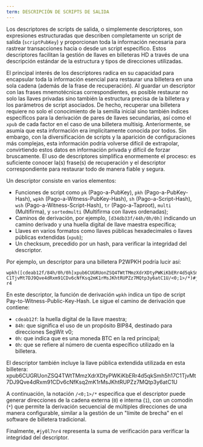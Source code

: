 ```yaml
---
term: DESCRIPCIÓN DE SCRIPTS DE SALIDA
---
```


Los descriptores de scripts de salida, o simplemente descriptores, son expresiones estructuradas que describen completamente un script de salida (`scriptPubKey`) y proporcionan toda la información necesaria para rastrear transacciones hacia o desde un script específico. Estos descriptores facilitan la gestión de llaves en billeteras HD a través de una descripción estándar de la estructura y tipos de direcciones utilizadas.

El principal interés de los descriptores radica en su capacidad para encapsular toda la información esencial para restaurar una billetera en una sola cadena (además de la frase de recuperación). Al guardar un descriptor con las frases mnemotécnicas correspondientes, es posible restaurar no solo las llaves privadas sino también la estructura precisa de la billetera y los parámetros de script asociados. De hecho, recuperar una billetera requiere no solo el conocimiento de la semilla inicial sino también índices específicos para la derivación de pares de llaves secundarias, así como el `xpub` de cada factor en el caso de una billetera multisig. Anteriormente, se asumía que esta información era implícitamente conocida por todos. Sin embargo, con la diversificación de scripts y la aparición de configuraciones más complejas, esta información podría volverse difícil de extrapolar, convirtiendo estos datos en información privada y difícil de forzar bruscamente. El uso de descriptores simplifica enormemente el proceso: es suficiente conocer la(s) frase(s) de recuperación y el descriptor correspondiente para restaurar todo de manera fiable y segura.

Un descriptor consiste en varios elementos:
* Funciones de script como `pk` (Pago-a-PubKey), `pkh` (Pago-a-PubKey-Hash), `wpkh` (Pago-a-Witness-PubKey-Hash), `sh` (Pago-a-Script-Hash), `wsh` (Pago-a-Witness-Script-Hash), `tr` (Pago-a-Taproot), `multi` (Multifirma), y `sortedmulti` (Multifirma con llaves ordenadas);
* Caminos de derivación, por ejemplo, `[d34db33f/44h/0h/0h]` indicando un camino derivado y una huella digital de llave maestra específica;
* Llaves en varios formatos como llaves públicas hexadecimales o llaves públicas extendidas (`xpub`);
* Un checksum, precedido por un hash, para verificar la integridad del descriptor.

Por ejemplo, un descriptor para una billetera P2WPKH podría lucir así:

```text
wpkh([cdeab12f/84h/0h/0h]xpub6CUGRUonZSQ4TWtTMmzXdrXDtyPWKiKbERr4d5qkSmh5h17
C1TjvMt7DJ9Qve4dRxm91CDv6cNfKsq2mK1rMsJKhtRUPZz7MQtp3y6atC1U/<0;1>/*)#jy0l7n
r4
```
En este descriptor, la función de derivación `wpkh` indica un tipo de script Pay-to-Witness-Public-Key-Hash. Le sigue el camino de derivación que contiene:
* `cdeab12f`: la huella digital de la llave maestra;
* `84h`: que significa el uso de un propósito BIP84, destinado para direcciones SegWit v0;
* `0h`: que indica que es una moneda BTC en la red principal;
* `0h`: que se refiere al número de cuenta específico utilizado en la billetera.

El descriptor también incluye la llave pública extendida utilizada en esta billetera:
xpub6CUGRUonZSQ4TWtTMmzXdrXDtyPWKiKbERr4d5qkSmh5h17C1TjvMt7DJ9Qve4dRxm91CDv6cNfKsq2mK1rMsJKhtRUPZz7MQtp3y6atC1U

A continuación, la notación `/<0;1>/*` especifica que el descriptor puede generar direcciones de la cadena externa (`0`) e interna (`1`), con un comodín (`*`) que permite la derivación secuencial de múltiples direcciones de una manera configurable, similar a la gestión de un "límite de brecha" en el software de billetera tradicional.

Finalmente, `#jy0l7nr4` representa la suma de verificación para verificar la integridad del descriptor.